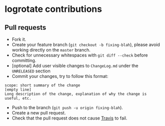 # logrotate contributions

## Pull requests

  - Fork it.
  - Create your feature branch (`git checkout -b fixing-blah`), please avoid working directly on the `master` branch.
  - Check for unnecessary whitespaces with `git diff --check` before committing.
  - [optional] Add user visible changes to `ChangeLog.md` under the `UNRELEASED` section
  - Commit your changes, try to follow this format: 
```
scope: short summary of the change
[empty line]
Long description of the change, explanation of why the change is useful, etc.
```
  - Push to the branch (`git push -u origin fixing-blah`).
  - Create a new pull request.
  - Check that the pull request does not cause [Travis](https://travis-ci.org/logrotate/logrotate) to fail.
